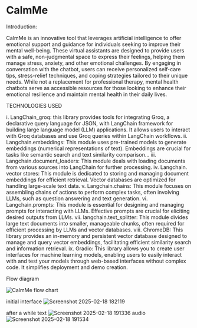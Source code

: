 # CalmMe
Introduction:

 CalmMe is an innovative tool that leverages artificial intelligence to offer emotional support and
 guidance for individuals seeking to improve their mental well-being.
 These virtual assistants are designed to provide users with a safe, non-judgmental space to express their
 feelings, helping them manage stress, anxiety, and other emotional challenges.
 By engaging in conversation with the chatbot, users can receive personalized self-care tips, stress-relief
 techniques, and coping strategies tailored to their unique needs.
 While not a replacement for professional therapy, mental health chatbots serve as accessible resources for
 those looking to enhance their emotional resilience and maintain mental health in their daily lives.
 
 
 TECHNOLOGIES USED
 
 i. LangChain_groq: this library provides tools for integrating Groq, a declarative query language for JSON, with LangChain
 framework for building large language model (LLM) applications. It allows users to interact with Groq databases and use
 Groq queries within LangChain workflows.
 ii. Langchain.embeddings: This module uses pre-trained models to generate embeddings (numerical representations of text). Embeddings are crucial for tasks like semantic search and text similarity comparison...
 iii. Langchain.document_loaders: This module deals with loading documents from various sources into LangChain for
 further processing.
 iv. Langchain. vector stores: This module is dedicated to storing and managing document embeddings for efficient retrieval.
 Vector databases are optimized for handling large-scale text data.
 v. Langchain.chains: This module focuses on assembling chains of actions to perform complex tasks, often involving LLMs,
 such as question answering and text generation.
 vi. Langchain.prompts: This module is essential for designing and managing prompts for interacting with LLMs. Effective
 prompts are crucial for eliciting desired outputs from LLMs.
 vii. langchain.text_splitter: This module divides large text documents into smaller, manageable chunks,
 often required for efficient processing by LLMs and vector databases.
 viii. ChromeDB: This library provides an in-memory and persistent vector database designed to manage and query vector
 embeddings, facilitating efficient similarity search and information retrieval.
 ix. Gradio: This library allows you to create user interfaces for machine learning models, enabling users to easily interact
 with and test your models through web-based interfaces without complex code. It simplifies deployment and demo creation.

 Flow diagram
 
 ![CalmMe flow chart](https://github.com/user-attachments/assets/faa8d187-30e2-4f9d-82e2-79e85699cf3e)

 initial interface
 ![Screenshot 2025-02-18 182119](https://github.com/user-attachments/assets/3402a16f-b213-41a9-8727-5334c4a8f864)

 after a while
 text
 ![Screenshot 2025-02-18 191336](https://github.com/user-attachments/assets/af1c0140-1340-4909-8a4c-2b84231eb989)
 audio
 ![Screenshot 2025-02-18 191534](https://github.com/user-attachments/assets/b6e5fc27-b95f-4e2a-ad73-f8b97cc58799)


 


